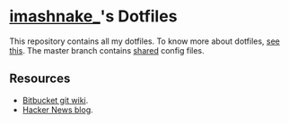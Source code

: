 # [imashnake_](https://twitter.com/imashnake_)'s Dotfiles
This repository contains all my dotfiles. To know more about dotfiles, [see this](https://wiki.archlinux.org/title/Dotfiles#Host-specific_configuration). The master branch contains [shared](https://wiki.archlinux.org/title/Dotfiles#Host-specific_configuration) config files.

## Resources
* [Bitbucket git wiki](https://www.atlassian.com/git/tutorials/dotfiles).
* [Hacker News blog](https://news.ycombinator.com/item?id=11070797).
